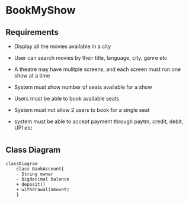 # BookMyShow

## Requirements
- Display all the movies available in a city

- User can search movies by their title, language, city, genre etc

- A theatre may have mulitple screens, and each screen must run one show at a time

- System must show number of seats available for a show

- Users must be able to book available seats

- System must not allow 2 users to book for a single seat

- system must be able to accept payment through paytm, credit, debit, UPI etc




#

## Class Diagram

```mermaid
classDiagram
    class BankAccount{
    - String owner
    - Bigdecimal balance
    + deposit()
    + withdrawal(amount)
    }

```